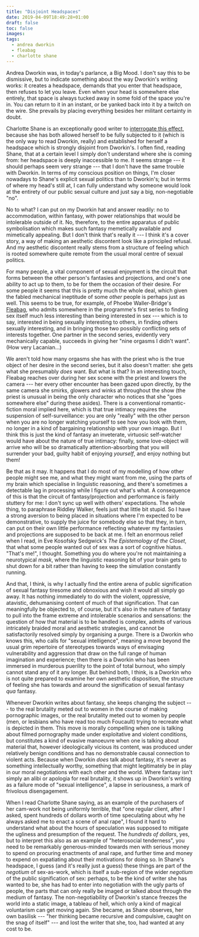 ```yaml
---
title: "Disjoint Headspaces"
date: 2019-04-09T18:49:28+01:00
draft: false
toc: false
images:
tags:
  - andrea dworkin
  - fleabag
  - charlotte shane
---
```

Andrea Dworkin was, in today's parlance, a Big Mood. I don't say this to be dismissive, but to indicate something about the way Dworkin's writing works: it creates a headspace, demands that you enter that headspace, then refuses to let you leave. Even when your head is somewhere else entirely, that space is always tucked away in some fold of the space you're in. You can return to it in an instant, or be yanked back into it by a twitch on the wire. She prevails by placing everything besides her militant certainty in doubt.

Charlotte Shane is an exceptionally good writer to [interrogate this effect](https://www.dissentmagazine.org/article/andrea-dworkin-review), because she has both allowed herself to be fully subjected to it (which is the only way to read Dworkin, really) and established for herself a headspace which is strongly disjoint from Dworkin's. I often find, reading Shane, that at a certain level I simply don't understand where she is coming from: her headspace is deeply inaccessible to me. It seems strange --- it should perhaps seem very strange --- that I don't have the same trouble with Dworkin. In terms of my conscious position on things, I'm closer nowadays to Shane's explicit sexual politics than to Dworkin's; but in terms of where my head's still at, I can fully understand why someone would look at the entirety of our public sexual culture and just say a big, non-negotiable "no".

No to what? I can put on my Dworkin hat and answer readily: no to accommodation, within fantasy, with power relationships that would be intolerable outside of it. No, therefore, to the entire apparatus of public symbolisation which makes such fantasy memetically available and mimetically appealing. But I don't think that's really it --- I think it's a cover story, a way of making an aesthetic discontent look like a principled refusal. And my aesthetic discontent really stems from a structure of feeling which is rooted somewhere quite remote from the usual moral centre of sexual politics.

For many people, a vital component of sexual enjoyment is the circuit that forms between the other person's fantasies and projections, and one's one ability to act up to them, to be for them the occasion of their desire. For some people it seems that this is pretty much the whole deal, which given the fabled mechanical ineptitude of some _other_ people is perhaps just as well. This seems to be true, for example, of Phoebe Waller-Bridge's [Fleabag](https://en.wikipedia.org/wiki/Fleabag), who admits somewhere in the programme's first series to finding sex itself much less interesting than being interested in sex --- which is to say, interested in being sexually interesting to others, in finding others sexually interesting, and in bringing those two possibly conflicting sets of interests together. One partner in the second series, evidently very mechanically capable, succeeds in giving her "nine orgasms I didn't want". (How very Lacanian...)

We aren't told how many orgasms she has with the priest who is the true object of her desire in the second series, but it also doesn't matter: she gets what she presumably _does_ want. But what is that? In an interesting touch, Fleabag reaches over during her sex scene with the priest and lowers the camera --- her every other encounter has been gazed upon directly, by the same camera she smirks, glowers and winks at throughout the show (the priest is unusual in being the only character who notices that she "goes somewhere else" during these asides). There is a conventional romantic-fiction moral implied here, which is that true intimacy requires the suspension of self-surveillance: you are only "really" with the other person when you are no longer watching yourself to see how you look with them, no longer in a kind of bargaining relationship with your own imago. But I think this is just the kind of fantasy an inveterate, virtuosic self-watcher would have about the nature of true intimacy: finally, some love-object will arrive who will be so dramatically attention-absorbing that you will surrender your bad, guilty habit of enjoying _yourself_, and enjoy nothing but them!

Be that as it may. It happens that I do most of my modelling of how other people might see me, and what they might want from me, using the parts of my brain which specialise in linguistic reasoning, and there's sometimes a detectable lag in processing while I figure out what's what. A consequence of this is that the circuit of fantasy/projection and performance is fairly stuttery for me: I don't sync up well with others' expectations. The whole thing, to paraphrase Riddley Walker, feels just that little bit stupid. So I have a strong aversion to being placed in situations where I'm expected to be demonstrative, to supply the juice for somebody else so that they, in turn, can put on their own little performance reflecting whatever my fantasies and projections are supposed to be back at me. I felt an enormous relief when I read, in Eve Kosofsky Sedgwick's _The Epistemology of the Closet_, that what some people wanted out of sex was a sort of cognitive hiatus. "That's me!", I thought. Something you do where you're not maintaining a neurotypical _mask_, where the linguistic reasoning bit of your brain gets to shut down for a bit rather than having to keep the simulation constantly running.

And that, I think, is why I actually find the entire arena of public signification of sexual fantasy tiresome and obnoxious and wish it would all simply go away. It has nothing immediately to do with the violent, oppressive, atavistic, dehumanising content of much of that signification. That can meaningfully be objected to, of course, but it's also in the nature of fantasy to pull into the frame extreme and intolerable scenarios and sensations: the question of how that material is to be handled is complex, admits of various intricately braided moral and aesthetic strategies, and cannot be satisfactorily resolved simply by organising a purge. There is a Dworkin who knows this, who calls for "sexual intelligence", meaning a move beyond the usual grim repertoire of stereotypes towards ways of envisaging vulnerability and aggression that draw on the full range of human imagination and experience; then there is a Dworkin who has been immersed in murderous puerility to the point of total burnout, who simply cannot stand any of it any longer. But behind both, I think, is a Dworkin who is not quite prepared to examine her own aesthetic disposition, the structure of feeling she has towards and around the signification of sexual fantasy _qua_ fantasy.

Whenever Dworkin writes about fantasy, she keeps changing the subject --- to the real brutality meted out to women in the course of making pornographic images, or the real brutality meted out to women by people (men, or lesbians who have read too much Foucault) trying to recreate what is depicted in them. This move is morally compelling when one is talking about filmed pornography made under exploitative and violent conditions, but constitutes a kind of evasive manoeuvre when one is talking about material that, however ideologically vicious its content, was produced under relatively benign conditions and has no demonstrable causal connection to violent acts. Because when Dworkin _does_ talk about fantasy, it's never as something intellectually worthy, something that might legitimately be in play in our moral negotiations with each other and the world. Where fantasy isn't simply an alibi or apologia for real brutality, it shows up in Dworkin's writing as a failure mode of "sexual intelligence", a lapse in seriousness, a mark of frivolous disengagement.

When I read Charlotte Shane saying, as an example of the purchasers of her cam-work not being uniformly terrible, that "one regular client, after I asked, spent hundreds of dollars worth of time speculating about why he always asked me to enact a scene of anal rape", I found it hard to understand what about the hours of speculation was supposed to mitigate the ugliness and presumption of the request. The _hundreds of dollars_, yes, but to interpret this also as an example of "heterosocial tenderness", you need to be remarkably generous-minded towards men with serious money to spend on procuring enactments of anal rape, and further time and money to expend on expatiating about their motivations for doing so. In Shane's headspace, I guess (and it's really just a guess) these things are part of the _negotium_ of sex-as-work, which is itself a sub-region of the wider _negotium_ of the public signification of sex: perhaps, to be the kind of writer she has wanted to be, she has had to enter into negotiation with the ugly parts of people, the parts that can only really be imaged or talked about through the medium of fantasy. The non-negotiability of Dworkin's stance freezes the world into a static image, a tableau of hell, which only a kind of magical voluntarism can get moving again. She became, as Shane observes, her own basilisk --- "her thinking became recursive and compulsive, caught on the snag of itself" --- and lost the writer that she, too, had wanted at any cost to be.
